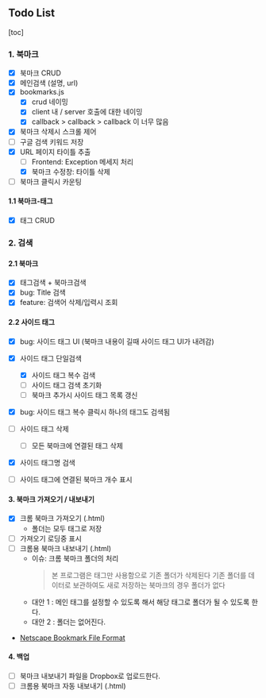 ## Todo List ##

[toc]
### 1. 북마크 ###
- [x] 북마크 CRUD
- [x] 메인검색 (설명, url)
- [x] bookmarks.js
    - [x] crud 네이밍
    - [x] client 내 / server 호출에 대한 네이밍
    - [x] callback > callback > callback 이 너무 많음
- [x] 북마크 삭제시 스크롤 제어
- [ ] 구글 검색 키워드 저장
- [x] URL 페이지 타이틀 추출
    - [ ] Frontend: Exception 메세지 처리
    - [x] 북마크 수정창: 타이틀 삭제
- [ ] 북마크 클릭시 카운팅

#### 1.1 북마크-태그 ####
- [x] 태그 CRUD


### 2. 검색 ###
#### 2.1 북마크 ####
- [x] 태그검색 + 북마크검색
- [x] bug: Title 검색
- [x] feature: 검색어 삭제/입력시 조회

#### 2.2 사이드 태그 ####
- [x] bug: 사이드 태그 UI (북마크 내용이 길때 사이드 태그 UI가 내려감)
- [x] 사이드 태그 단일검색
    - [x] 사이드 태그 복수 검색
    - [ ] 사이드 태그 검색 초기화
    - [ ] 북마크 추가시 사이드 태그 목록 갱신
- [x] bug: 사이드 태그 복수 클릭시 하나의 태그도 검색됨
- [ ] 사이드 태그 삭제
    - [ ] 모든 북마크에 연결된 태그 삭제
- [x] 사이드 태그명 검색
- [ ] 사이드 태그에 연결된 북마크 개수 표시


#### 3. 북마크 가져오기 / 내보내기 ####
- [x] 크롬 북마크 가져오기 (.html)
    - 폴더는 모두 태그로 저장
- [ ] 가져오기 로딩중 표시
- [ ] 크롬용 북마크 내보내기 (.html)
    - 이슈: 크롬 북마크 폴더의 처리
        > 본 프로그램은 태그만 사용함으로 기존 폴더가 삭제된다
        > 기존 폴더를 데이터로 보관하여도 새로 저장하는 북마크의 경우 폴더가 없다
    - 대안 1 : 메인 태그를 설정할 수 있도록 해서 해당 태그로 폴더가 될 수 있도록 한다.
    - 대안 2 : 폴더는 없어진다.
- [Netscape Bookmark File Format](https://msdn.microsoft.com/en-us/library/aa753582.aspx)


#### 4. 백업 ####
- [ ] 북마크 내보내기 파일을 Dropbox로 업로드한다.
- [ ] 크롬용 북마크 자동 내보내기 (.html)
